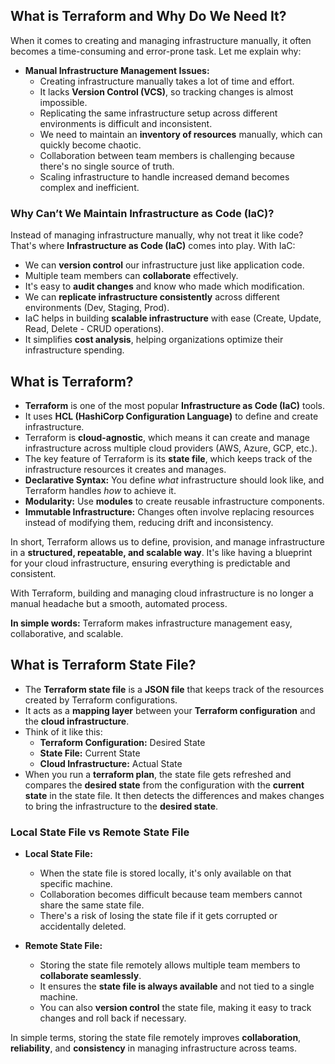 ## What is Terraform and Why Do We Need It?

When it comes to creating and managing infrastructure manually, it often becomes a time-consuming and error-prone task. Let me explain why:

- **Manual Infrastructure Management Issues:**
  - Creating infrastructure manually takes a lot of time and effort.
  - It lacks **Version Control (VCS)**, so tracking changes is almost impossible.
  - Replicating the same infrastructure setup across different environments is difficult and inconsistent.
  - We need to maintain an **inventory of resources** manually, which can quickly become chaotic.
  - Collaboration between team members is challenging because there's no single source of truth.
  - Scaling infrastructure to handle increased demand becomes complex and inefficient.

### Why Can’t We Maintain Infrastructure as Code (IaC)?

Instead of managing infrastructure manually, why not treat it like code? That's where **Infrastructure as Code (IaC)** comes into play. With IaC:

- We can **version control** our infrastructure just like application code.
- Multiple team members can **collaborate** effectively.
- It's easy to **audit changes** and know who made which modification.
- We can **replicate infrastructure consistently** across different environments (Dev, Staging, Prod).
- IaC helps in building **scalable infrastructure** with ease (Create, Update, Read, Delete - CRUD operations).
- It simplifies **cost analysis**, helping organizations optimize their infrastructure spending.

## What is Terraform?

- **Terraform** is one of the most popular **Infrastructure as Code (IaC)** tools.
- It uses **HCL (HashiCorp Configuration Language)** to define and create infrastructure.
- Terraform is **cloud-agnostic**, which means it can create and manage infrastructure across multiple cloud providers (AWS, Azure, GCP, etc.).
- The key feature of Terraform is its **state file**, which keeps track of the infrastructure resources it creates and manages.
- **Declarative Syntax:** You define *what* infrastructure should look like, and Terraform handles *how* to achieve it.
- **Modularity:** Use **modules** to create reusable infrastructure components.
- **Immutable Infrastructure:** Changes often involve replacing resources instead of modifying them, reducing drift and inconsistency.

In short, Terraform allows us to define, provision, and manage infrastructure in a **structured, repeatable, and scalable way**. It's like having a blueprint for your cloud infrastructure, ensuring everything is predictable and consistent.

With Terraform, building and managing cloud infrastructure is no longer a manual headache but a smooth, automated process.

**In simple words:** Terraform makes infrastructure management easy, collaborative, and scalable.

## What is Terraform State File?

- The **Terraform state file** is a **JSON file** that keeps track of the resources created by Terraform configurations.
- It acts as a **mapping layer** between your **Terraform configuration** and the **cloud infrastructure**.
- Think of it like this:
  - **Terraform Configuration:** Desired State
  - **State File:** Current State
  - **Cloud Infrastructure:** Actual State
- When you run a **terraform plan**, the state file gets refreshed and compares the **desired state** from the configuration with the **current state** in the state file. It then detects the differences and makes changes to bring the infrastructure to the **desired state**.

### Local State File vs Remote State File

- **Local State File:**
  - When the state file is stored locally, it's only available on that specific machine.
  - Collaboration becomes difficult because team members cannot share the same state file.
  - There's a risk of losing the state file if it gets corrupted or accidentally deleted.

- **Remote State File:**
  - Storing the state file remotely allows multiple team members to **collaborate seamlessly**.
  - It ensures the **state file is always available** and not tied to a single machine.
  - You can also **version control** the state file, making it easy to track changes and roll back if necessary.

In simple terms, storing the state file remotely improves **collaboration**, **reliability**, and **consistency** in managing infrastructure across teams.

